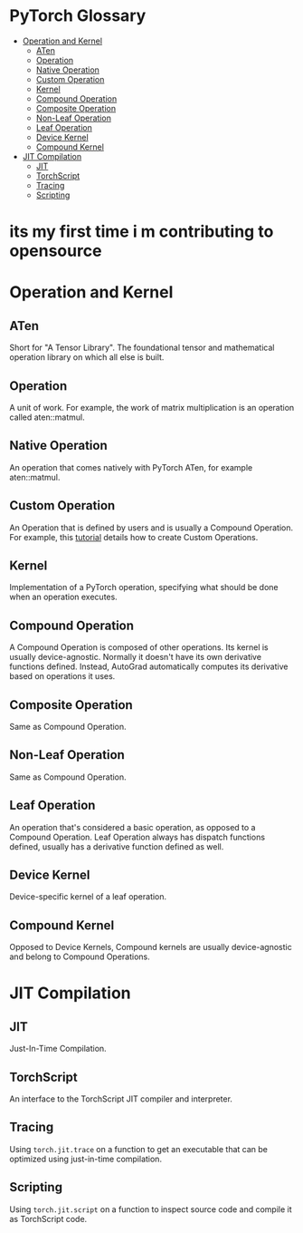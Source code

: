 # PyTorch Glossary

<!-- toc -->

- [Operation and Kernel](#operation-and-kernel)
  - [ATen](#aten)
  - [Operation](#operation)
  - [Native Operation](#native-operation)
  - [Custom Operation](#custom-operation)
  - [Kernel](#kernel)
  - [Compound Operation](#compound-operation)
  - [Composite Operation](#composite-operation)
  - [Non-Leaf Operation](#non-leaf-operation)
  - [Leaf Operation](#leaf-operation)
  - [Device Kernel](#device-kernel)
  - [Compound Kernel](#compound-kernel)
- [JIT Compilation](#jit-compilation)
  - [JIT](#jit)
  - [TorchScript](#torchscript)
  - [Tracing](#tracing)
  - [Scripting](#scripting)

<!-- tocstop -->
# its my first time i m contributing to opensource 
# Operation and Kernel

## ATen
Short for "A Tensor Library". The foundational tensor and mathematical
operation library on which all else is built.

## Operation
A unit of work. For example, the work of matrix multiplication is an operation
called aten::matmul.

## Native Operation
An operation that comes natively with PyTorch ATen, for example aten::matmul.

## Custom Operation
An Operation that is defined by users and is usually a Compound Operation.
For example, this
[tutorial](https://pytorch.org/docs/stable/notes/extending.html) details how
to create Custom Operations.

## Kernel
Implementation of a PyTorch operation, specifying what should be done when an
operation executes.

## Compound Operation
A Compound Operation is composed of other operations. Its kernel is usually
device-agnostic. Normally it doesn't have its own derivative functions defined.
Instead, AutoGrad automatically computes its derivative based on operations it
uses.

## Composite Operation
Same as Compound Operation.

## Non-Leaf Operation
Same as Compound Operation.

## Leaf Operation
An operation that's considered a basic operation, as opposed to a Compound
Operation. Leaf Operation always has dispatch functions defined, usually has a
derivative function defined as well.

## Device Kernel
Device-specific kernel of a leaf operation.

## Compound Kernel
Opposed to Device Kernels, Compound kernels are usually device-agnostic and belong to Compound Operations.

# JIT Compilation

## JIT
Just-In-Time Compilation.

## TorchScript
An interface to the TorchScript JIT compiler and interpreter.

## Tracing
Using `torch.jit.trace` on a function to get an executable that can be optimized
using just-in-time compilation.

## Scripting
Using `torch.jit.script` on a function to inspect source code and compile it as
TorchScript code.
